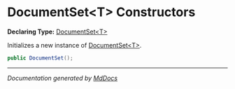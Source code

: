 ﻿# DocumentSet\<T\> Constructors

**Declaring Type:** [DocumentSet\<T\>](../index.md)

Initializes a new instance of [DocumentSet\<T\>](../index.md).

```csharp
public DocumentSet();
```
___

*Documentation generated by [MdDocs](https://github.com/ap0llo/mddocs)*
